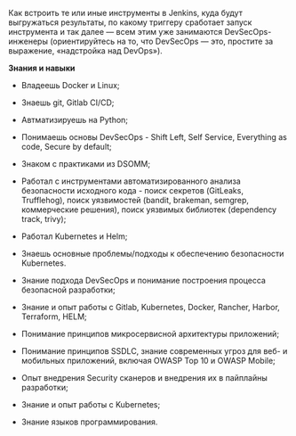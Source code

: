 Как встроить те или иные инструменты в Jenkins, куда будут выгружаться результаты, по какому триггеру сработает запуск инструмента и так далее — всем этим уже занимаются DevSecOps-инженеры (ориентируйтесь на то, что DevSecOps — это, простите за выражение, «надстройка над DevOps»).

**Знания и навыки**

- Владеешь Docker и Linux;
- Знаешь git, Gitlab CI/CD;
- Автматизируешь на Python;
- Понимаешь основы DevSecOps - Shift Left, Self Service, Everything as code, Secure by default;
- Знаком с практиками из DSOMM;
- Работал с инструментами автоматизированного анализа безопасности исходного кода - поиск секретов (GitLeaks, Trufflehog), поиск уязвимостей (bandit, brakeman, semgrep, коммерческие решения), поиск уязвимых библиотек (dependency track, trivy);
- Работал Kubernetes и Helm;
- Знаешь основные проблемы/подходы к обеспечению безопасности Kubernetes.

- Знание подхода DevSecOps и понимание построения процесса безопасной разработки;
- Знание и опыт работы с Gitlab, Kubernetes, Docker, Rancher, Harbor, Terraform, HELM;
- Понимание принципов микросервисной архитектуры приложений;
- Понимание принципов SSDLC, знание современных угроз для веб- и мобильных приложений, включая OWASP Top 10 и OWASP Mobile;
- Опыт внедрения Security сканеров и внедрения их в пайплайны разработки; 

- Знание и опыт работы с Kubernetes;
- Знание языков программирования.
